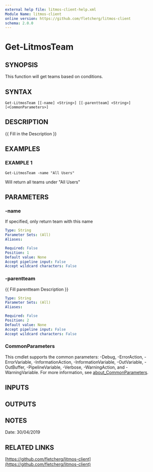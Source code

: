 ```yaml
---
external help file: litmos-client-help.xml
Module Name: litmos-client
online version: https://github.com/fletcherg/litmos-client
schema: 2.0.0
---
```


# Get-LitmosTeam

## SYNOPSIS
This function will get teams based on conditions.

## SYNTAX

```
Get-LitmosTeam [[-name] <String>] [[-parentteam] <String>] [<CommonParameters>]
```

## DESCRIPTION
{{ Fill in the Description }}

## EXAMPLES

### EXAMPLE 1
```
Get-LitmosTeam -name "All Users"
```

Will return all teams under "All Users"

## PARAMETERS

### -name
If specified, only return team with this name

```yaml
Type: String
Parameter Sets: (All)
Aliases:

Required: False
Position: 1
Default value: None
Accept pipeline input: False
Accept wildcard characters: False
```

### -parentteam
{{ Fill parentteam Description }}

```yaml
Type: String
Parameter Sets: (All)
Aliases:

Required: False
Position: 2
Default value: None
Accept pipeline input: False
Accept wildcard characters: False
```

### CommonParameters
This cmdlet supports the common parameters: -Debug, -ErrorAction, -ErrorVariable, -InformationAction, -InformationVariable, -OutVariable, -OutBuffer, -PipelineVariable, -Verbose, -WarningAction, and -WarningVariable. For more information, see [about_CommonParameters](http://go.microsoft.com/fwlink/?LinkID=113216).

## INPUTS

## OUTPUTS

## NOTES
Date: 30/04/2019

## RELATED LINKS

[https://github.com/fletcherg/litmos-client](https://github.com/fletcherg/litmos-client)

